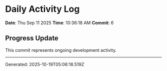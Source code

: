 # Daily Activity Log

**Date**: Thu Sep 11 2025
**Time**: 10:36:18 AM
**Commit**: 6

## Progress Update

This commit represents ongoing development activity.

---
Generated: 2025-10-19T05:06:18.519Z

